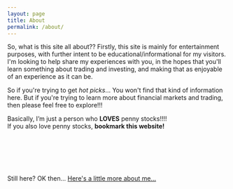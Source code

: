 ```yaml
---
layout: page
title: About
permalink: /about/
---
```

So, what is this site all about?? Firstly, this site is mainly for entertainment purposes, with further intent to be educational/informational for my visitors.
I'm looking to help share my experiences with you, in the hopes that you'll learn something about trading and investing, and making that as enjoyable of an experience as it can be.

So if you're trying to get *hot picks*... You won't find that kind of information here.
But if you're trying to learn more about financial markets and trading, then please feel free to explore!!!

Basically, I’m just a person who **LOVES** penny stocks!!!!  
If you also love penny stocks, **bookmark this website!**
<br>
<br>
<br>
<br>
<br>
<br>
<br>
Still here?  OK then...  [Here's a little more about me...](/moreaboutme/)